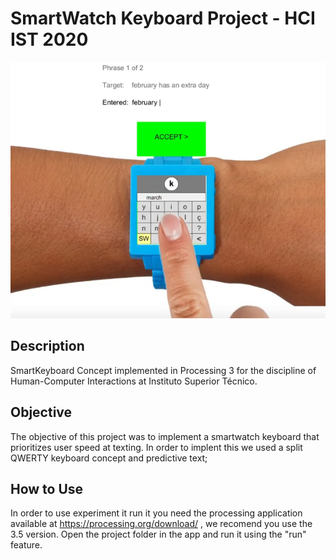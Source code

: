 # SmartWatch Keyboard Project - HCI IST 2020

![Example](example.png)

## Description 
SmartKeyboard Concept implemented in Processing 3 for the discipline of Human-Computer Interactions at Instituto Superior Técnico. 

## Objective
The objective of this project was to implement a smartwatch keyboard that prioritizes user speed at texting. In order to implent this we used a split QWERTY keyboard concept and predictive text;

## How to Use
In order to use experiment it run it you need the processing application available at https://processing.org/download/ , we recomend you use the 3.5 version.
Open the project folder in the app and run it using the "run" feature.


